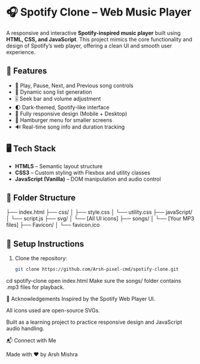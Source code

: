 # 🎧 Spotify Clone – Web Music Player

A responsive and interactive **Spotify-inspired music player** built using **HTML, CSS, and JavaScript**. This project mimics the core functionality and design of Spotify’s web player, offering a clean UI and smooth user experience.

## 🚀 Features

- 🎵 Play, Pause, Next, and Previous song controls  
- 📃 Dynamic song list generation  
- 🎚️ Seek bar and volume adjustment  
- 🌓 Dark-themed, Spotify-like interface  
- 📱 Fully responsive design (Mobile + Desktop)  
- 🍔 Hamburger menu for smaller screens  
- 🔊 Real-time song info and duration tracking

## 🖥️ Tech Stack

- **HTML5** – Semantic layout structure  
- **CSS3** – Custom styling with Flexbox and utility classes  
- **JavaScript (Vanilla)** – DOM manipulation and audio control

## 📁 Folder Structure

├── index.html
├── css/
│ ├── style.css
│ └── utility.css
├── javaScript/
│ └── script.js
├── svg/
│ └── [All UI icons]
├── songs/
│ └── [Your MP3 files]
├── Favicon/
│ └── favicon.ico



## 🔧 Setup Instructions

1. Clone the repository:
   ```bash
   git clone https://github.com/Arsh-pixel-cmd/spotify-clone.git
cd spotify-clone
open index.html
Make sure the songs/ folder contains .mp3 files for playback.


🙌 Acknowledgements
Inspired by the Spotify Web Player UI.

All icons used are open-source SVGs.

Built as a learning project to practice responsive design and JavaScript audio handling.

📬 Connect with Me

Made with ❤️ by Arsh Mishra
